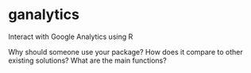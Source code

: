 ganalytics
==========

Interact with Google Analytics using R


Why should someone use your package?
How does it compare to other existing solutions?
What are the main functions?